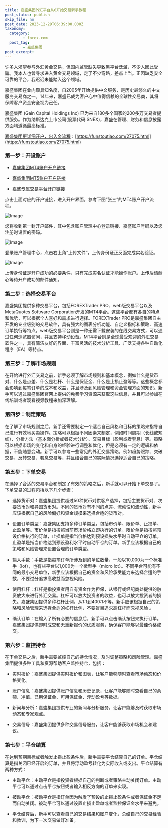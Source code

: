 ```yaml
---
title: 嘉盛集团外汇平台从0开始交易新手教程
post_status: publish
skip_file: no
post_date: 2023-12-29T06:39:00.000Z
taxonomy:
  category:
        - forex-com
  post_tag:
        - 嘉盛集团
post_excerpt: 
---
```

许多人渴望参与外汇黄金交易，但国内监管缺失导致黑平台泛滥，不少人因此受骗。我本人也曾寻求进入黄金交易领域，走了不少弯路，差点上当。正因缺乏安全可靠的平台，我迟迟未能踏入这个领域。

嘉盛集团在业内颇具知名度，自2005年开始提供中文服务，是历史最悠久的中文服务交易商之一。14年来，嘉盛已成为客户心中值得信赖的全球性交易商，其将保障客户资金安全视为己任。

嘉盛集团 (Gain Capital Holdings Inc) 已为来自180多个国家的200多万交易者提供服务。作为纳斯达克上市公司(股票代码:SNEX)，嘉盛在管理、财务和信息披露方面均遵循最高标准。

[嘉盛集团更详细开户，出入金流程](https://funstoutiao.com/27075.html)：[https://funstoutiao.com/27075.html](https://funstoutiao.com/27075.html)

### 第一步：开设账户

* [嘉盛集团MT4账户开户链接](https://s.ssgg.net/jsmt4)

* [嘉盛集团MT5账户开户链接](https://s.ssgg.net/jsmt5)

* [嘉盛专属交易平台开户链接](https://s.ssgg.net/js)

点击上面对应的开户链接，进入开户界面，参考下图“张三”的MT4账户开户流程。

![Image](https://prod-files-secure.s3.us-west-2.amazonaws.com/39ed1227-6d7d-4570-be36-9ccd4a2c4241/7a167aea-686b-400d-af59-4e18eb607a40/640.png?X-Amz-Algorithm=AWS4-HMAC-SHA256&X-Amz-Content-Sha256=UNSIGNED-PAYLOAD&X-Amz-Credential=ASIAZI2LB466ZHN46ZVE%2F20250820%2Fus-west-2%2Fs3%2Faws4_request&X-Amz-Date=20250820T161312Z&X-Amz-Expires=3600&X-Amz-Security-Token=IQoJb3JpZ2luX2VjEI%2F%2F%2F%2F%2F%2F%2F%2F%2F%2F%2FwEaCXVzLXdlc3QtMiJGMEQCIDWwUOmnmxCopMOZD6IFFyWmI0nbkVb4AncSOZC8mQKVAiAywxjyanc0gTR9P0uryWQuifisPMQVcw77PgGg35mh1CqIBAjY%2F%2F%2F%2F%2F%2F%2F%2F%2F%2F8BEAAaDDYzNzQyMzE4MzgwNSIMSaegdVkj%2FBU726pbKtwD7h635wAWNCAR0cF9EhVcKqQEefVt%2F4vvenlndDgxHr7EvBcCp%2BfRfBoP1hGNbYnqy9BP5KhpTuMBhCqsWykGUB%2FQEZc%2FsSHM%2BPfi9VoDSv90ur3FfewzroSEKcp59oMGK5J4UndBMZMQnXTnf0hyZvY%2BQTZ%2BoSYiTDDKWsgRhDxVDltfVgqq6glsc%2BjaNyePcB6itg1VOKDGz%2FaCdY4iBcWtTr4BvZ%2B5Nxjb2UwdgSuucP%2BmjfFDQ7pJkHbS%2BYZtzIDO91mr%2Bpxutm3po21NZirtvBLHjpwoOd%2FFnjXNJQkwe18U%2F5k6iAXnXVFF9uYnGBlTNHVlxIMtuvnCBisWRRzMhcJsNZCkEpVUSMdu7LToRtaHuSszKXi6ct4xVSLILPDd3iP8YYkJR4QuLtydHCX3ymx1oztkRgHc%2FmsLXtYmQE%2FGYnX5gT4Lqw%2FLBSm6gPRUkjoOQ%2BpTRYHhZaBOZ%2BmCK29H%2B%2FxqiNtqlv1YKY2Z5b3bMfAuvC0FLnHSL56s6DcOthxUfsrjrkkyI4ME6OkIZnA8S%2BYC2IflZ7%2BYBwVJwRYVrKHwKDyXupptI1%2BazjdHpm0PZMnIcKaii9rTndyPWqT%2F2bzbfheGNh4eIS%2FpNj5mwgSt09lfrMsw0M2XxQY6pgHgoQE8Xvx6v3yp1LUYImAGYInYRK6ZsgLNz7oxWAeYANApOVnVKEWFh51yiGShxYEOG%2BH0LghqEawRescyAFnwD%2BH7dZCJ2oak4YGLbnhu4ej2Wsd6prcl93%2BaD1AyrLsXrMoZbZLgAYy4RlmXCdjthut7nIaxQbsHzSUZB0hWGU9igioP6YlcCk1Gx1Q1iTTlaTcpNbvU%2BFXjXZ0TziiLh4wWcMTK&X-Amz-Signature=6c9167c8ce87ea7034fe3734252ea14d530dbd582b06216b378657945df06fb8&X-Amz-SignedHeaders=host&x-amz-checksum-mode=ENABLED&x-id=GetObject)

您将收到第一封开户邮件，其中包含账户管理中心登录链接、嘉盛账户号码以及您注册时设置的密码。

![Image](https://prod-files-secure.s3.us-west-2.amazonaws.com/39ed1227-6d7d-4570-be36-9ccd4a2c4241/eaa1c6b3-2877-4284-a0e1-530e222c27fb/image.png?X-Amz-Algorithm=AWS4-HMAC-SHA256&X-Amz-Content-Sha256=UNSIGNED-PAYLOAD&X-Amz-Credential=ASIAZI2LB466ZHN46ZVE%2F20250820%2Fus-west-2%2Fs3%2Faws4_request&X-Amz-Date=20250820T161312Z&X-Amz-Expires=3600&X-Amz-Security-Token=IQoJb3JpZ2luX2VjEI%2F%2F%2F%2F%2F%2F%2F%2F%2F%2F%2FwEaCXVzLXdlc3QtMiJGMEQCIDWwUOmnmxCopMOZD6IFFyWmI0nbkVb4AncSOZC8mQKVAiAywxjyanc0gTR9P0uryWQuifisPMQVcw77PgGg35mh1CqIBAjY%2F%2F%2F%2F%2F%2F%2F%2F%2F%2F8BEAAaDDYzNzQyMzE4MzgwNSIMSaegdVkj%2FBU726pbKtwD7h635wAWNCAR0cF9EhVcKqQEefVt%2F4vvenlndDgxHr7EvBcCp%2BfRfBoP1hGNbYnqy9BP5KhpTuMBhCqsWykGUB%2FQEZc%2FsSHM%2BPfi9VoDSv90ur3FfewzroSEKcp59oMGK5J4UndBMZMQnXTnf0hyZvY%2BQTZ%2BoSYiTDDKWsgRhDxVDltfVgqq6glsc%2BjaNyePcB6itg1VOKDGz%2FaCdY4iBcWtTr4BvZ%2B5Nxjb2UwdgSuucP%2BmjfFDQ7pJkHbS%2BYZtzIDO91mr%2Bpxutm3po21NZirtvBLHjpwoOd%2FFnjXNJQkwe18U%2F5k6iAXnXVFF9uYnGBlTNHVlxIMtuvnCBisWRRzMhcJsNZCkEpVUSMdu7LToRtaHuSszKXi6ct4xVSLILPDd3iP8YYkJR4QuLtydHCX3ymx1oztkRgHc%2FmsLXtYmQE%2FGYnX5gT4Lqw%2FLBSm6gPRUkjoOQ%2BpTRYHhZaBOZ%2BmCK29H%2B%2FxqiNtqlv1YKY2Z5b3bMfAuvC0FLnHSL56s6DcOthxUfsrjrkkyI4ME6OkIZnA8S%2BYC2IflZ7%2BYBwVJwRYVrKHwKDyXupptI1%2BazjdHpm0PZMnIcKaii9rTndyPWqT%2F2bzbfheGNh4eIS%2FpNj5mwgSt09lfrMsw0M2XxQY6pgHgoQE8Xvx6v3yp1LUYImAGYInYRK6ZsgLNz7oxWAeYANApOVnVKEWFh51yiGShxYEOG%2BH0LghqEawRescyAFnwD%2BH7dZCJ2oak4YGLbnhu4ej2Wsd6prcl93%2BaD1AyrLsXrMoZbZLgAYy4RlmXCdjthut7nIaxQbsHzSUZB0hWGU9igioP6YlcCk1Gx1Q1iTTlaTcpNbvU%2BFXjXZ0TziiLh4wWcMTK&X-Amz-Signature=8b8ee65ab1e932b961f943e78de034f1bcf378aeba3f2c9c195e0a13a4b1ce8f&X-Amz-SignedHeaders=host&x-amz-checksum-mode=ENABLED&x-id=GetObject)

登录账户管理中心，点击右上角“上传文件”，上传身份证正反面完成实名验证。

![Image](https://prod-files-secure.s3.us-west-2.amazonaws.com/39ed1227-6d7d-4570-be36-9ccd4a2c4241/54090639-09fc-46b4-a135-e0289f707147/image.png?X-Amz-Algorithm=AWS4-HMAC-SHA256&X-Amz-Content-Sha256=UNSIGNED-PAYLOAD&X-Amz-Credential=ASIAZI2LB466ZHN46ZVE%2F20250820%2Fus-west-2%2Fs3%2Faws4_request&X-Amz-Date=20250820T161312Z&X-Amz-Expires=3600&X-Amz-Security-Token=IQoJb3JpZ2luX2VjEI%2F%2F%2F%2F%2F%2F%2F%2F%2F%2F%2FwEaCXVzLXdlc3QtMiJGMEQCIDWwUOmnmxCopMOZD6IFFyWmI0nbkVb4AncSOZC8mQKVAiAywxjyanc0gTR9P0uryWQuifisPMQVcw77PgGg35mh1CqIBAjY%2F%2F%2F%2F%2F%2F%2F%2F%2F%2F8BEAAaDDYzNzQyMzE4MzgwNSIMSaegdVkj%2FBU726pbKtwD7h635wAWNCAR0cF9EhVcKqQEefVt%2F4vvenlndDgxHr7EvBcCp%2BfRfBoP1hGNbYnqy9BP5KhpTuMBhCqsWykGUB%2FQEZc%2FsSHM%2BPfi9VoDSv90ur3FfewzroSEKcp59oMGK5J4UndBMZMQnXTnf0hyZvY%2BQTZ%2BoSYiTDDKWsgRhDxVDltfVgqq6glsc%2BjaNyePcB6itg1VOKDGz%2FaCdY4iBcWtTr4BvZ%2B5Nxjb2UwdgSuucP%2BmjfFDQ7pJkHbS%2BYZtzIDO91mr%2Bpxutm3po21NZirtvBLHjpwoOd%2FFnjXNJQkwe18U%2F5k6iAXnXVFF9uYnGBlTNHVlxIMtuvnCBisWRRzMhcJsNZCkEpVUSMdu7LToRtaHuSszKXi6ct4xVSLILPDd3iP8YYkJR4QuLtydHCX3ymx1oztkRgHc%2FmsLXtYmQE%2FGYnX5gT4Lqw%2FLBSm6gPRUkjoOQ%2BpTRYHhZaBOZ%2BmCK29H%2B%2FxqiNtqlv1YKY2Z5b3bMfAuvC0FLnHSL56s6DcOthxUfsrjrkkyI4ME6OkIZnA8S%2BYC2IflZ7%2BYBwVJwRYVrKHwKDyXupptI1%2BazjdHpm0PZMnIcKaii9rTndyPWqT%2F2bzbfheGNh4eIS%2FpNj5mwgSt09lfrMsw0M2XxQY6pgHgoQE8Xvx6v3yp1LUYImAGYInYRK6ZsgLNz7oxWAeYANApOVnVKEWFh51yiGShxYEOG%2BH0LghqEawRescyAFnwD%2BH7dZCJ2oak4YGLbnhu4ej2Wsd6prcl93%2BaD1AyrLsXrMoZbZLgAYy4RlmXCdjthut7nIaxQbsHzSUZB0hWGU9igioP6YlcCk1Gx1Q1iTTlaTcpNbvU%2BFXjXZ0TziiLh4wWcMTK&X-Amz-Signature=cd1dc19203058cf7afae31172719821529edce6ae444604f9e1cb628f2769149&X-Amz-SignedHeaders=host&x-amz-checksum-mode=ENABLED&x-id=GetObject)

上传身份证是开户成功的必要条件，只有完成实名认证才能操作账户。上传后请耐心等待开户成功的邮件通知。

### 第二步：选择交易平台

嘉盛集团提供多种交易平台，包括FOREXTrader PRO、web版交易平台以及MetaQuotes Software Corporation开发的MT4平台。这些平台都有各自的特点和优势，可以根据个人喜好和需求进行选择。FOREXTrader PRO是嘉盛集团自主开发的专业级别的交易软件，具有强大的图表分析功能、自定义指标和策略、高速订单执行等特点。web版交易平台则是一种无需下载安装的在线交易方式，可以通过任何浏览器访问，并且支持移动设备。MT4平台则是全球最受欢迎的外汇交易软件之一，具有简洁友好的界面、丰富灵活的技术分析工具、广泛支持各种自动化程序（EA）等特点。

### 第三步：了解市场规则

在开始进行外汇交易之前，新手必须了解市场规则和基本概念，例如什么是货币对、什么是点差、什么是杠杆、什么是保证金、什么是止损止盈等等。这些概念都会影响到每笔订单的成本和收益，并且涉及到风险管理和资金管理方面的知识。新手可以通过嘉盛集团官网上提供的免费学习资源来获取这些信息，并且可以参加在线培训或者观看视频教程来加深理解。

### 第四步：制定策略

在了解了市场规则之后，新手还需要制定一个适合自己风格和目标的策略来指导自己进行有效地买卖操作。策略可以根据不同因素来制定，例如时间周期（长线或短线）、分析方法（基本面分析或者技术分析）、交易目标（盈利或者套息）等。策略可以根据市场的变化和自身的经验进行调整和优化，但是必须有一定的逻辑和依据，不能随意变动。新手可以参考一些常见的外汇交易策略，例如趋势跟踪、突破交易、反转交易、套息交易等，并且结合自己的实际情况选择适合自己的策略。

### 第五步：下单交易

在选择了合适的交易平台和制定了有效的策略之后，新手就可以开始下单交易了。下单交易的过程包括以下几个步骤：

* 选择货币对：嘉盛集团提供超过50种货币对供客户选择，包括主要货币对、次要货币对和异国货币对。不同的货币对有不同的点差、流动性和波动性，新手应该根据自己的风险偏好和资金规模来选择合适的货币对。

* 设置订单类型：嘉盛集团支持多种订单类型，包括市价单、限价单、止损单、止盈单等。市价单是指按照当前市场价格立即执行的订单，限价单是指按照预设价格执行的订单，止损单是指当价格达到预设损失水平时自动平仓的订单，止盈单是指当价格达到预设盈利水平时自动平仓的订单。新手应该根据自己的策略和风险管理来设置合理的订单类型。

* 输入手数：手数是指每笔订单所涉及到的单位数量，一般以10,000为一个标准手（lot），也有些平台以1,000为一个微型手（micro lot）。不同平台可能有不同的最小交易单位，新手应该根据自己的资金和风险承受能力来选择合适的手数，不要过分追求高收益而忽视风险。

* 使用杠杆：杠杆是指投资者用自有资金作为担保，从银行或经纪商处提供的融资放大来进行外汇交易。杠杆可以放大投资者的收益，也可以放大投资者的损失。嘉盛集团提供多种杠杆比例，从1:1到400:1不等。新手应该根据自己的策略和风险管理来选择合适的杠杆比例，不要盲目追求高杠杆而忽视风险 。

* 确认订单：在输入了所有必要的信息后，新手可以点击确认按钮来执行订单。嘉盛集团提供即时成交和无重新报价的优质服务，确保客户能够以最佳价格成交。

### 第六步：监控持仓

在下单交易之后，新手需要监控自己的持仓情况，及时调整策略和风险管理。嘉盛集团提供多种工具和资源帮助客户监控持仓，包括：

* 实时报价：嘉盛集团提供实时报价和图表，让客户能够随时查看市场动态和价格变化。

* 账户信息：嘉盛集团提供账户信息和历史记录，让客户能够随时查看自己的余额、净值、已用保证金、可用保证金、浮动盈亏等数据。

* 新闻与分析：嘉盛集团提供专业的新闻与分析服务，让客户能够及时获取市场动态和专家观点。

* 交易信号：嘉盛集团提供多种交易信号服务，让客户能够获取市场机会和建议。

### 第七步：平仓结算

在达到预期目标或者触发止损止盈条件后，新手需要平仓结算自己的订单。平仓结算是指关闭已经开启的订单，并且将浮动盈亏转化为实际收入或支出。平仓结算有两种方式：

* 主动平仓：主动平仓是指投资者根据自己的判断或者策略主动关闭订单。主动平仓可以通过点击平仓按钮或者输入相反方向的订单来实现。

* 被动平仓：被动平仓是指订单因为触发了预设的止损止盈条件或者保证金不足而自动关闭。被动平仓可以通过设置止损止盈单或者监控保证金水平来避免。

* 平仓结算后，新手可以查看自己的交易结果和账户变化，总结自己的交易经验和教训，为下一次交易做好准备。